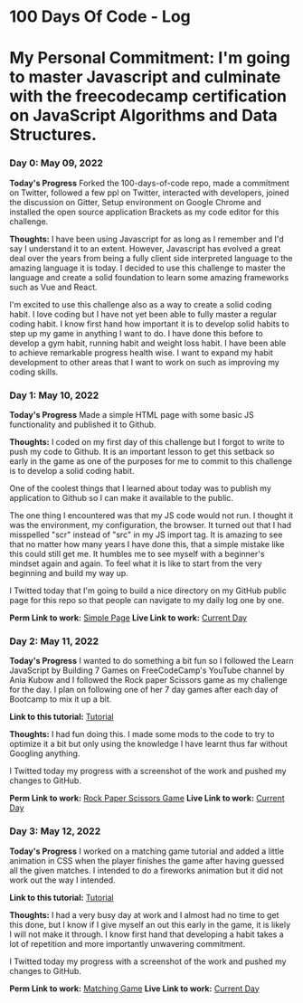 # 100 Days Of Code - Log
# My Personal Commitment: I'm going to master Javascript and culminate with the freecodecamp certification on JavaScript Algorithms and Data Structures.


### Day 0: May 09, 2022

**Today's Progress**
Forked the 100-days-of-code repo, made a commitment on Twitter, followed a few ppl on Twitter, interacted with developers, joined the discussion on Gitter, Setup environment on Google Chrome and installed the open source application Brackets as my code editor for this challenge.

**Thoughts:**
I have been using Javascript for as long as I remember and I'd say I understand it to an extent. However, Javascript has evolved a great deal over the years from being a fully client side interpreted language to the amazing language it is today. I decided to use this challenge to master the language and create a solid foundation to learn some amazing frameworks such as Vue and React.

I'm excited to use this challenge also as a way to create a solid coding habit. I love coding but I have not yet been able to fully master a regular coding habit. I know first hand how important it is to develop solid habits to step up my game in anything I want to do. I have done this before to develop a gym habit, running habit and weight loss habit. I have been able to achieve remarkable progress health wise. I want to expand my habit development to other areas that I want to work on such as improving my coding skills.


### Day 1: May 10, 2022

**Today's Progress**
Made a simple HTML page with some basic JS functionality and published it to Github.

**Thoughts:**
I coded on my first day of this challenge but I forgot to write to push my code to Github. It is an important lesson to get this setback so early in the game as one of the purposes for me to commit to this challenge is to develop a solid coding habit.

One of the coolest things that I learned about today was to publish my application to Github so I can make it available to the public.

The one thing I encountered was that my JS code would not run. I thought it was the environment, my configuration, the browser. It turned out that I had misspelled "scr" instead of "src" in my JS import tag. It is amazing to see that no matter how many years I have done this, that a simple mistake like this could still get me. It humbles me to see myself with a beginner's mindset again and again. To feel what it is like to start from the very beginning and build my way up.

I Twitted today that I'm going to build a nice directory on my GitHub public page for this repo so that people can navigate to my daily log one by one.

**Perm Link to work:** [Simple Page](https://github.com/MOZPIT/100-days-of-code/tree/Day_1)
**Live Link to work:** [Current Day](https://mozpit.github.io/100-days-of-code/)

### Day 2: May 11, 2022

**Today's Progress**
I wanted to do something a bit fun so I followed the Learn JavaScript by Building 7 Games on FreeCodeCamp's YouTube channel by Ania Kubow and I followed the Rock paper Scissors game as my challenge for the day. I plan on following one of her 7 day games after each day of Bootcamp to mix it up a bit.

**Link to this tutorial:** [Tutorial](https://www.youtube.com/watch?v=ec8vSKJuZTk)

**Thoughts:**
I had fun doing this. I made some mods to the code to try to optimize it a bit but only using the knowledge I have learnt thus far without Googling anything.

I Twitted today my progress with a screenshot of the work and pushed my changes to GitHub.

**Perm Link to work:** [Rock Paper Scissors Game](https://github.com/MOZPIT/100-days-of-code/tree/Day_2)
**Live Link to work:** [Current Day](https://mozpit.github.io/100-days-of-code/)

### Day 3: May 12, 2022

**Today's Progress**
I worked on a matching game tutorial and added a little animation in CSS when the player finishes the game after having guessed all the given matches. I intended to do a fireworks animation but it did not work out the way I intended.  

**Link to this tutorial:** [Tutorial](https://www.youtube.com/watch?v=ec8vSKJuZTk)

**Thoughts:**
I had a very busy day at work and I almost had no time to get this done, but I know if I give myself an out this early in the game, it is likely I will not make it through. I know first hand that developing a habit takes a lot of repetition and more importantly unwavering commitment.

I Twitted today my progress with a screenshot of the work and pushed my changes to GitHub.

**Perm Link to work:** [Matching Game](https://github.com/MOZPIT/100-days-of-code/tree/Day_3)
**Live Link to work:** [Current Day](https://mozpit.github.io/100-days-of-code/)
